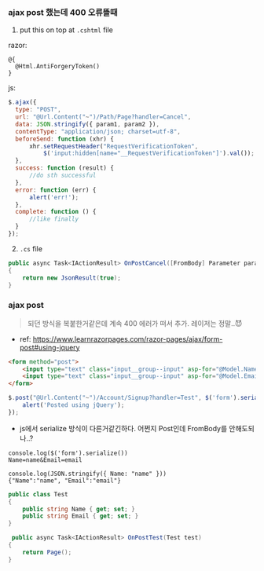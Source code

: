 ### ajax post 했는데 400 오류뜰때
1. put this on top at `.cshtml` file  

razor: 
```
@{
  @Html.AntiForgeryToken()
}
```

js:
```js
$.ajax({
  type: "POST",
  url: "@Url.Content("~")/Path/Page?handler=Cancel",
  data: JSON.stringify({ param1, param2 }),
  contentType: "application/json; charset=utf-8",
  beforeSend: function (xhr) {
      xhr.setRequestHeader("RequestVerificationToken",
          $('input:hidden[name="__RequestVerificationToken"]').val());
  },
  success: function (result) {
      //do sth successful
  },
  error: function (err) {
      alert('err!');
  },
  complete: function () {
      //like finally
  }
});
```
2. `.cs` file
```cs
public async Task<IActionResult> OnPostCancel([FromBody] Parameter parameter)
{
    return new JsonResult(true);
}
```

### ajax post
> 되던 방식을 복붙한거같은데 계속 400 에러가 떠서 추가. 레이저는 정말..😈
- ref: https://www.learnrazorpages.com/razor-pages/ajax/form-post#using-jquery
```html
<form method="post">
    <input type="text" class="input__group--input" asp-for="@Model.Name" required>
    <input type="text" class="input__group--input" asp-for="@Model.Email" required>
</form>
```

```js
$.post("@Url.Content("~")/Account/Signup?handler=Test", $('form').serialize(), function () {
    alert('Posted using jQuery');
});
```
- js에서 serialize 방식이 다른거같긴하다. 어쩐지 Post인데 FromBody를 안해도되나..?
```
console.log($('form').serialize())
Name=name&Email=email

console.log(JSON.stringify({ Name: "name" }))
{"Name":"name", "Email":"email"}
```

```cs
public class Test
{
    public string Name { get; set; }
    public string Email { get; set; }
}

 public async Task<IActionResult> OnPostTest(Test test)
{
    return Page();
}
```